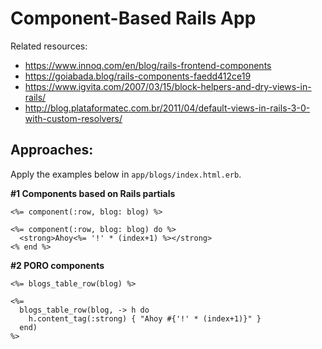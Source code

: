 Component-Based Rails App
=========================

Related resources:
* https://www.innoq.com/en/blog/rails-frontend-components
* https://goiabada.blog/rails-components-faedd412ce19
* https://www.igvita.com/2007/03/15/block-helpers-and-dry-views-in-rails/
* http://blog.plataformatec.com.br/2011/04/default-views-in-rails-3-0-with-custom-resolvers/

Approaches:
----------

Apply the examples below in `app/blogs/index.html.erb`.

**#1 Components based on Rails partials**

```erb
<%= component(:row, blog: blog) %>
```

```erb
<%= component(:row, blog: blog) do %>
  <strong>Ahoy<%= '!' * (index+1) %></strong>
<% end %>
```
**#2 PORO components**

```erb
<%= blogs_table_row(blog) %>
```

```erb
<%=
  blogs_table_row(blog, -> h do
    h.content_tag(:strong) { "Ahoy #{'!' * (index+1)}" }
  end)
%>
```


